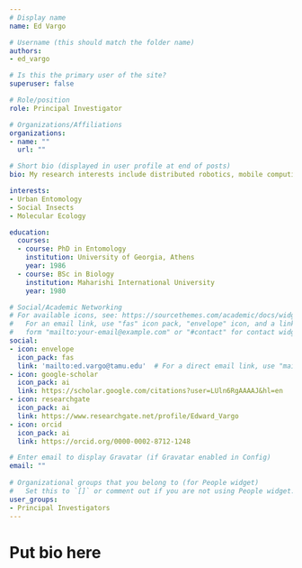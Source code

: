 ```yaml
---
# Display name
name: Ed Vargo

# Username (this should match the folder name)
authors:
- ed_vargo

# Is this the primary user of the site?
superuser: false

# Role/position
role: Principal Investigator

# Organizations/Affiliations
organizations:
- name: ""
  url: ""

# Short bio (displayed in user profile at end of posts)
bio: My research interests include distributed robotics, mobile computing and programmable matter.

interests:
- Urban Entomology
- Social Insects
- Molecular Ecology

education:
  courses:
  - course: PhD in Entomology
    institution: University of Georgia, Athens
    year: 1986
  - course: BSc in Biology
    institution: Maharishi International University
    year: 1980

# Social/Academic Networking
# For available icons, see: https://sourcethemes.com/academic/docs/widgets/#icons
#   For an email link, use "fas" icon pack, "envelope" icon, and a link in the
#   form "mailto:your-email@example.com" or "#contact" for contact widget.
social:
- icon: envelope
  icon_pack: fas
  link: 'mailto:ed.vargo@tamu.edu'  # For a direct email link, use "mailto:test@example.org".
- icon: google-scholar
  icon_pack: ai
  link: https://scholar.google.com/citations?user=LUln6RgAAAAJ&hl=en
- icon: researchgate
  icon_pack: ai
  link: https://www.researchgate.net/profile/Edward_Vargo
- icon: orcid
  icon_pack: ai
  link: https://orcid.org/0000-0002-8712-1248

# Enter email to display Gravatar (if Gravatar enabled in Config)
email: ""
  
# Organizational groups that you belong to (for People widget)
#   Set this to `[]` or comment out if you are not using People widget.  
user_groups:
- Principal Investigators
---
```

# Put bio here
